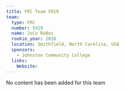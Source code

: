 ```yaml
---
title: FRC Team 5919
team:
  type: FRC
  number: 5919
  name: JoCo RoBos
  rookie_year: 2016
  location: Smithfield, North Carolina, USA
  sponsors:
    - Johnston Community College
  links:
    Website: 
---
```

No content has been added for this team